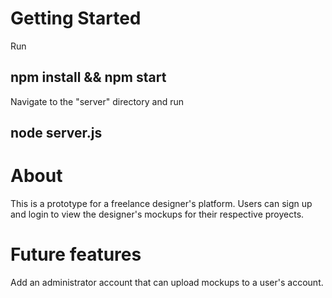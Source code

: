 # Getting Started
Run 
## npm install && npm start 
Navigate to the "server" directory and run
## node server.js
# About
This is a prototype for a freelance designer's platform. 
Users can sign up and login to view the designer's mockups for their respective proyects.

# Future features

Add an administrator account that can upload mockups to a user's account. 